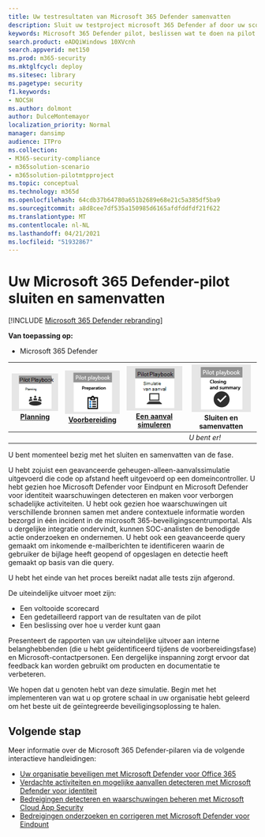 ```yaml
---
title: Uw testresultaten van Microsoft 365 Defender samenvatten
description: Sluit uw testproject microsoft 365 Defender af door uw scorecard te voltooien, uw rapport te analyseren en te bepalen hoe u verder wilt gaan.
keywords: Microsoft 365 Defender pilot, beslissen wat te doen na pilot Microsoft 365 Defender project, wat te doen na de evaluatie van Microsoft 365 Defender in productie, overgang van Microsoft 365 Defender pilot naar implementatie, cyberbeveiliging, geavanceerde permanente bedreiging, bedrijfsbeveiliging, apparaten, apparaat, identiteit, gebruikers, gegevens, toepassingen, incidenten, geautomatiseerd onderzoek en herstel, geavanceerde jacht
search.product: eADQiWindows 10XVcnh
search.appverid: met150
ms.prod: m365-security
ms.mktglfcycl: deploy
ms.sitesec: library
ms.pagetype: security
f1.keywords:
- NOCSH
ms.author: dolmont
author: DulceMontemayor
localization_priority: Normal
manager: dansimp
audience: ITPro
ms.collection:
- M365-security-compliance
- m365solution-scenario
- m365solution-pilotmtpproject
ms.topic: conceptual
ms.technology: m365d
ms.openlocfilehash: 64cdb37b64780a651b2689e68e21c5a385df5ba9
ms.sourcegitcommit: a8d8cee7df535a150985d6165afdfddfdf21f622
ms.translationtype: MT
ms.contentlocale: nl-NL
ms.lasthandoff: 04/21/2021
ms.locfileid: "51932867"
---
```

# <a name="closing-and-summarizing-your-microsoft-365-defender-pilot"></a>Uw Microsoft 365 Defender-pilot sluiten en samenvatten  

[!INCLUDE [Microsoft 365 Defender rebranding](../includes/microsoft-defender.md)]


**Van toepassing op:**
- Microsoft 365 Defender



|[![Planning](../../media/phase-diagrams/1-planning.png)](m365d-pilot-plan.md)<br/>[Planning](m365d-pilot-plan.md) |[![Voorbereiden](../../media/phase-diagrams/2-prepare.png)](prepare-m365d-eval.md)<br/>[Voorbereiding](prepare-m365d-eval.md) | [![Een aanval simuleren](../../media/phase-diagrams/3-simluate.png)](m365d-pilot-simulate.md)<br/>[Een aanval simuleren](m365d-pilot-simulate.md) | ![Sluiten en samenvatten](../../media/phase-diagrams/4-summary.png)<br/>Sluiten en samenvatten|
|--|--|--|--|
|| | |*U bent er!*|


U bent momenteel bezig met het sluiten en samenvatten van de fase.

U hebt zojuist een geavanceerde geheugen-alleen-aanvalssimulatie uitgevoerd die code op afstand heeft uitgevoerd op een domeincontroller. U hebt gezien hoe Microsoft Defender voor Eindpunt en Microsoft Defender voor identiteit waarschuwingen detecteren en maken voor verborgen schadelijke activiteiten. U hebt ook gezien hoe waarschuwingen uit verschillende bronnen samen met andere contextuele informatie worden bezorgd in één incident in de microsoft 365-beveiligingscentrumportal. Als u dergelijke integratie ondervindt, kunnen SOC-analisten de benodigde actie onderzoeken en ondernemen. U hebt ook een geavanceerde query gemaakt om inkomende e-mailberichten te identificeren waarin de gebruiker de bijlage heeft geopend of opgeslagen en detectie heeft gemaakt op basis van die query.

U hebt het einde van het proces bereikt nadat alle tests zijn afgerond.

De uiteindelijke uitvoer moet zijn:

- Een voltooide scorecard
- Een gedetailleerd rapport van de resultaten van de pilot
- Een beslissing over hoe u verder kunt gaan

Presenteert de rapporten van uw uiteindelijke uitvoer aan interne [](./prepare-m365d-eval.md) belanghebbenden (die u hebt geïdentificeerd tijdens de voorbereidingsfase) en Microsoft-contactpersonen. Een dergelijke inspanning zorgt ervoor dat feedback kan worden gebruikt om producten en documentatie te verbeteren.

We hopen dat u genoten hebt van deze simulatie. Begin met het implementeren van wat u op grotere schaal in uw organisatie hebt geleerd om het beste uit de geïntegreerde beveiligingsoplossing te halen.

## <a name="next-step"></a>Volgende stap
Meer informatie over de Microsoft 365 Defender-pilaren via de volgende interactieve handleidingen:
- [Uw organisatie beveiligen met Microsoft Defender voor Office 365](https://aka.ms/O365ATP-Interactive-Guide)
- [Verdachte activiteiten en mogelijke aanvallen detecteren met Microsoft Defender voor identiteit](https://aka.ms/AATP-Interactive-Guide)
- [Bedreigingen detecteren en waarschuwingen beheren met Microsoft Cloud App Security](https://aka.ms/DetectThreatsAndAlertsMCAS-InteractiveGuide)
- [Bedreigingen onderzoeken en corrigeren met Microsoft Defender voor Eindpunt](https://aka.ms/MDATP-IR-Interactive-Guide)